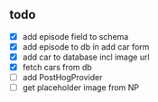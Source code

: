 ## todo
- [x] add episode field to schema
- [x] add episode to db in add car form
- [x] add car to database incl image url
- [x] fetch cars from db
- [ ] add PostHogProvider
- [ ] get placeholder image from NP